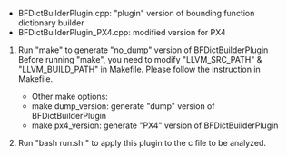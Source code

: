 * BFDictBuilderPlugin.cpp: "plugin" version of bounding function dictionary builder
* BFDictBuilderPlugin_PX4.cpp: modified version for PX4

1. Run "make" to generate "no_dump" version of BFDictBuilderPlugin
   Before running "make", you need to modify "LLVM_SRC_PATH" & "LLVM_BUILD_PATH" in Makefile. Please follow the instruction in Makefile.

   * Other make options:
   	- make dump_version: generate "dump" version of BFDictBuilderPlugin
   	- make px4_version: generate "PX4" version of BFDictBuilderPlugin

2. Run "bash run.sh <cfile>" to apply this plugin to the c file to be analyzed.
